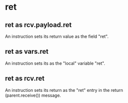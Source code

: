 
# ret

## ret as rcv.payload.ret

An instruction sets its return value as the field "ret".

## ret as vars.ret

An instruction sets its as the "local" variable "ret".

## ret as rcv.ret

An instruction sets its return as the "ret" entry in the return (parent.receive()) message.


